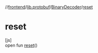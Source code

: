 //[frontend](../../../index.md)/[lib.protobuf](../index.md)/[BinaryDecoder](index.md)/[reset](reset.md)

# reset

[js]\
open fun [reset](reset.md)()
